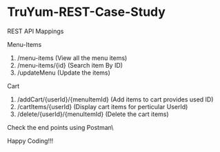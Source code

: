 # TruYum-REST-Case-Study

REST API Mappings

Menu-Items
1. /menu-items (View all the menu items)
2. /menu-items/{id} (Search item By ID)
3. /updateMenu (Update the items)

Cart
1. /addCart/{userId}/{menuItemId} (Add items to cart provides used ID)
2. /cartItems/{userId} (Display cart items for perticular UserId)
3. /delete/{userId}/{menuItemId} (Delete the cart items)

Check the end points using Postman\

Happy Coding!!!
